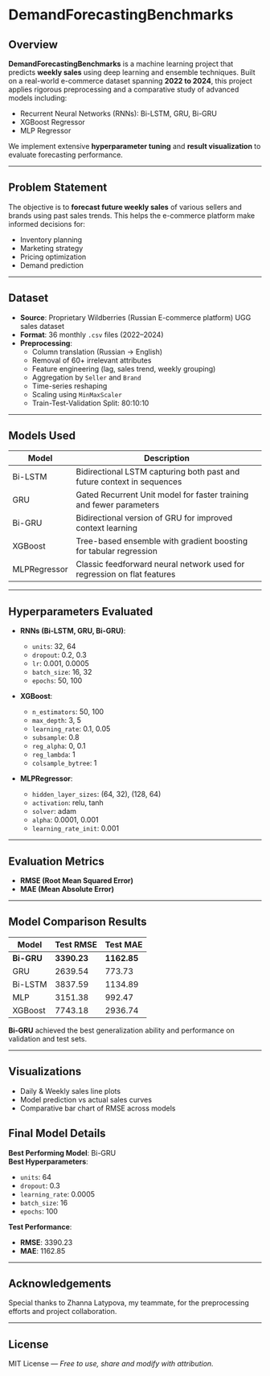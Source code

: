 # DemandForecastingBenchmarks

## Overview

**DemandForecastingBenchmarks** is a machine learning project that predicts **weekly sales** using deep learning and ensemble techniques. Built on a real-world e-commerce dataset spanning **2022 to 2024**, this project applies rigorous preprocessing and a comparative study of advanced models including:

- Recurrent Neural Networks (RNNs): Bi-LSTM, GRU, Bi-GRU  
- XGBoost Regressor  
- MLP Regressor

We implement extensive **hyperparameter tuning** and **result visualization** to evaluate forecasting performance.

---

## Problem Statement

The objective is to **forecast future weekly sales** of various sellers and brands using past sales trends. This helps the e-commerce platform make informed decisions for:

- Inventory planning  
- Marketing strategy  
- Pricing optimization  
- Demand prediction

---

## Dataset

- **Source**: Proprietary Wildberries (Russian E-commerce platform) UGG sales dataset
- **Format**: 36 monthly `.csv` files (2022–2024)
- **Preprocessing**:
  - Column translation (Russian → English)
  -  Removal of 60+ irrelevant attributes
  - Feature engineering (lag, sales trend, weekly grouping)
  - Aggregation by `Seller` and `Brand`
  - Time-series reshaping
  - Scaling using `MinMaxScaler`
  - Train-Test-Validation Split: 80:10:10

---

## Models Used

| Model        | Description                                                                 |
|--------------|-----------------------------------------------------------------------------|
| Bi-LSTM      | Bidirectional LSTM capturing both past and future context in sequences      |
| GRU          | Gated Recurrent Unit model for faster training and fewer parameters         |
| Bi-GRU       | Bidirectional version of GRU for improved context learning                  |
| XGBoost      | Tree-based ensemble with gradient boosting for tabular regression           |
| MLPRegressor | Classic feedforward neural network used for regression on flat features     |

---

## Hyperparameters Evaluated

- **RNNs (Bi-LSTM, GRU, Bi-GRU)**:
  - `units`: 32, 64
  - `dropout`: 0.2, 0.3
  - `lr`: 0.001, 0.0005
  - `batch_size`: 16, 32
  - `epochs`: 50, 100

- **XGBoost**:
  - `n_estimators`: 50, 100
  - `max_depth`: 3, 5
  - `learning_rate`: 0.1, 0.05
  - `subsample`: 0.8
  - `reg_alpha`: 0, 0.1
  - `reg_lambda`: 1
  - `colsample_bytree`: 1

- **MLPRegressor**:
  - `hidden_layer_sizes`: (64, 32), (128, 64)
  - `activation`: relu, tanh
  - `solver`: adam
  - `alpha`: 0.0001, 0.001
  - `learning_rate_init`: 0.001

---

## Evaluation Metrics

- **RMSE (Root Mean Squared Error)**
- **MAE (Mean Absolute Error)**

---

## Model Comparison Results


| Model    | Test RMSE | Test MAE |
|----------|-----------|----------|
| **Bi-GRU**   | **3390.23**  | **1162.85** |
| GRU      | 2639.54   | 773.73   |
| Bi-LSTM  | 3837.59   | 1134.89  |
| MLP      | 3151.38   | 992.47   |
| XGBoost  | 7743.18   | 2936.74  |

**Bi-GRU** achieved the best generalization ability and performance on validation and test sets.

---

## Visualizations

- Daily & Weekly sales line plots  
- Model prediction vs actual sales curves  
- Comparative bar chart of RMSE across models

## Final Model Details

**Best Performing Model**: Bi-GRU  
**Best Hyperparameters**:
- `units`: 64  
- `dropout`: 0.3  
- `learning_rate`: 0.0005  
- `batch_size`: 16  
- `epochs`: 100  

**Test Performance**:
- **RMSE**: 3390.23  
- **MAE**: 1162.85

---

## Acknowledgements

Special thanks to Zhanna Latypova, my teammate, for the preprocessing efforts and project collaboration.

---

## License

MIT License — *Free to use, share and modify with attribution.*


